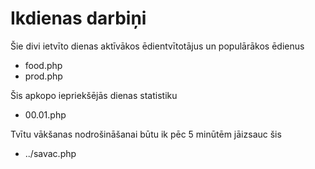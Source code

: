 # Ikdienas darbiņi

Šie divi ietvīto dienas aktīvākos ēdientvītotājus un populārākos ēdienus
- food.php
- prod.php

Šis apkopo iepriekšējās dienas statistiku
- 00.01.php

Tvītu vākšanas nodrošināšanai būtu ik pēc 5 minūtēm jāizsauc šis
- ../savac.php